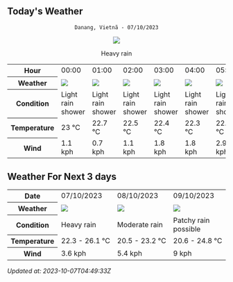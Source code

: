 ## Today's Weather
<div align="center">


`Danang, Vietnã - 07/10/2023`

<img src="https://cdn.weatherapi.com/weather/64x64/day/308.png"/>

Heavy rain

</div>


<table>
    <tr>
        <th>Hour</th>
        <td>00:00</td><td>01:00</td><td>02:00</td><td>03:00</td><td>04:00</td><td>05:00</td><td>06:00</td><td>07:00</td><td>08:00</td><td>09:00</td><td>10:00</td><td>11:00</td><td>12:00</td><td>13:00</td><td>14:00</td><td>15:00</td><td>16:00</td><td>17:00</td><td>18:00</td><td>19:00</td><td>20:00</td><td>21:00</td><td>22:00</td><td>23:00</td>
    </tr>
    <tr>
        <th>Weather</th>
        <td><img src="https://cdn.weatherapi.com/weather/64x64/night/353.png"></img></td><td><img src="https://cdn.weatherapi.com/weather/64x64/night/353.png"></img></td><td><img src="https://cdn.weatherapi.com/weather/64x64/night/353.png"></img></td><td><img src="https://cdn.weatherapi.com/weather/64x64/night/353.png"></img></td><td><img src="https://cdn.weatherapi.com/weather/64x64/night/353.png"></img></td><td><img src="https://cdn.weatherapi.com/weather/64x64/night/353.png"></img></td><td><img src="https://cdn.weatherapi.com/weather/64x64/day/353.png"></img></td><td><img src="https://cdn.weatherapi.com/weather/64x64/day/353.png"></img></td><td><img src="https://cdn.weatherapi.com/weather/64x64/day/353.png"></img></td><td><img src="https://cdn.weatherapi.com/weather/64x64/day/353.png"></img></td><td><img src="https://cdn.weatherapi.com/weather/64x64/day/353.png"></img></td><td><img src="https://cdn.weatherapi.com/weather/64x64/day/353.png"></img></td><td><img src="https://cdn.weatherapi.com/weather/64x64/day/353.png"></img></td><td><img src="https://cdn.weatherapi.com/weather/64x64/day/353.png"></img></td><td><img src="https://cdn.weatherapi.com/weather/64x64/day/353.png"></img></td><td><img src="https://cdn.weatherapi.com/weather/64x64/day/353.png"></img></td><td><img src="https://cdn.weatherapi.com/weather/64x64/day/353.png"></img></td><td><img src="https://cdn.weatherapi.com/weather/64x64/day/353.png"></img></td><td><img src="https://cdn.weatherapi.com/weather/64x64/night/353.png"></img></td><td><img src="https://cdn.weatherapi.com/weather/64x64/night/353.png"></img></td><td><img src="https://cdn.weatherapi.com/weather/64x64/night/353.png"></img></td><td><img src="https://cdn.weatherapi.com/weather/64x64/night/353.png"></img></td><td><img src="https://cdn.weatherapi.com/weather/64x64/night/353.png"></img></td><td><img src="https://cdn.weatherapi.com/weather/64x64/night/353.png"></img></td>
    </tr>
    <tr>
        <th>Condition</th>
        <td width="200px">Light rain shower</td><td width="200px">Light rain shower</td><td width="200px">Light rain shower</td><td width="200px">Light rain shower</td><td width="200px">Light rain shower</td><td width="200px">Light rain shower</td><td width="200px">Light rain shower</td><td width="200px">Light rain shower</td><td width="200px">Light rain shower</td><td width="200px">Light rain shower</td><td width="200px">Light rain shower</td><td width="200px">Light rain shower</td><td width="200px">Light rain shower</td><td width="200px">Light rain shower</td><td width="200px">Light rain shower</td><td width="200px">Light rain shower</td><td width="200px">Light rain shower</td><td width="200px">Light rain shower</td><td width="200px">Light rain shower</td><td width="200px">Light rain shower</td><td width="200px">Light rain shower</td><td width="200px">Light rain shower</td><td width="200px">Light rain shower</td><td width="200px">Light rain shower</td>
    </tr>
    <tr>
        <th>Temperature</th>
        <td>23 °C</td><td>22.7 °C</td><td>22.5 °C</td><td>22.4 °C</td><td>22.3 °C</td><td>22.3 °C</td><td>22.3 °C</td><td>23.4 °C</td><td>24.8 °C</td><td>25.8 °C</td><td>26 °C</td><td>26.1 °C</td><td>26.1 °C</td><td>25.7 °C</td><td>25.1 °C</td><td>24.9 °C</td><td>24.6 °C</td><td>24 °C</td><td>23.4 °C</td><td>23.2 °C</td><td>23 °C</td><td>22.9 °C</td><td>22.7 °C</td><td>22.3 °C</td>
    </tr>
    <tr>
        <th>Wind</th>
        <td>1.1 kph</td><td>0.7 kph</td><td>1.1 kph</td><td>1.8 kph</td><td>1.8 kph</td><td>2.9 kph</td><td>3.6 kph</td><td>3.2 kph</td><td>2.5 kph</td><td>2.2 kph</td><td>1.8 kph</td><td>3.6 kph</td><td>1.1 kph</td><td>1.1 kph</td><td>2.2 kph</td><td>2.2 kph</td><td>2.2 kph</td><td>1.8 kph</td><td>2.2 kph</td><td>2.5 kph</td><td>2.2 kph</td><td>2.5 kph</td><td>2.2 kph</td><td>2.5 kph</td>
    </tr>
</table>


## Weather For Next 3 days


<table>
    <tr>
        <th>Date</th>
        <td>07/10/2023</td><td>08/10/2023</td><td>09/10/2023</td>
    </tr>
    <tr>
        <th>Weather</th>
        <td><img src="https://cdn.weatherapi.com/weather/64x64/day/308.png"/></td><td><img src="https://cdn.weatherapi.com/weather/64x64/day/302.png"/></td><td><img src="https://cdn.weatherapi.com/weather/64x64/day/176.png"/></td>
    </tr>
    <tr>
        <th>Condition</th>
        <td width="200px">Heavy rain</td><td width="200px">Moderate rain</td><td width="200px">Patchy rain possible</td>
    </tr>
    <tr>
        <th>Temperature</th>
        <td>22.3 -  26.1 °C</td><td>20.5 -  23.2 °C</td><td>20.6 -  24.8 °C</td>
    </tr>
    <tr>
        <th>Wind</th>
        <td>3.6 kph</td><td>5.4 kph</td><td>9 kph</td>
    </tr>
</table>


*Updated at: 2023-10-07T04:49:33Z*